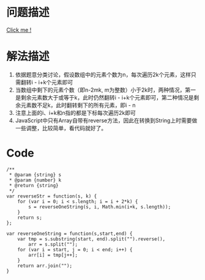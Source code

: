 # 问题描述

[Click me !](https://leetcode.com/problems/reverse-string-ii/description/)

# 解法描述

1. 依据题意分类讨论，假设数组中的元素个数为n，每次遍历2k个元素，这样只需翻转i - i+k个元素即可
2. 当数组中剩下的元素个数（即n-2mk, m为整数）小于2k时，两种情况，第一是剩余元素数大于或等于k，此时仍然翻转i - i+k个元素即可，第二种情况是剩余元素数不足k，此时翻转剩下的所有元素，即i - n
3. 注意上面的i、i+k和n指的都是下标每次遍历2k即可
4. JavaScript中只有Array自带有reverse方法，因此在转换到String上时需要做一些调整，比较简单，看代码就好了。

# Code

```
/**
 * @param {string} s
 * @param {number} k
 * @return {string}
 */
var reverseStr = function(s, k) {
    for (var i = 0; i < s.length; i = i + 2*k) {
        s = reverseOneString(s, i, Math.min(i+k, s.length));
    }
    return s;
};

var reverseOneString = function(s,start,end) {
    var tmp = s.substring(start, end).split("").reverse(),
        arr = s.split("");
    for (var i = start, j = 0; i < end; i++) {
        arr[i] = tmp[j++];
    }
    return arr.join("");
}
```
